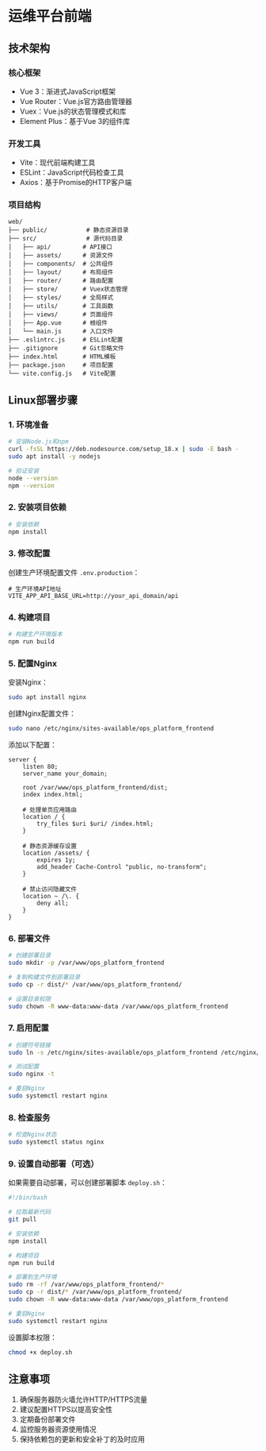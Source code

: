 # 运维平台前端

## 技术架构

### 核心框架
- Vue 3：渐进式JavaScript框架
- Vue Router：Vue.js官方路由管理器
- Vuex：Vue.js的状态管理模式和库
- Element Plus：基于Vue 3的组件库

### 开发工具
- Vite：现代前端构建工具
- ESLint：JavaScript代码检查工具
- Axios：基于Promise的HTTP客户端

### 项目结构
```
web/
├── public/           # 静态资源目录
├── src/              # 源代码目录
│   ├── api/         # API接口
│   ├── assets/      # 资源文件
│   ├── components/  # 公共组件
│   ├── layout/      # 布局组件
│   ├── router/      # 路由配置
│   ├── store/       # Vuex状态管理
│   ├── styles/      # 全局样式
│   ├── utils/       # 工具函数
│   ├── views/       # 页面组件
│   ├── App.vue      # 根组件
│   └── main.js      # 入口文件
├── .eslintrc.js     # ESLint配置
├── .gitignore       # Git忽略文件
├── index.html       # HTML模板
├── package.json     # 项目配置
└── vite.config.js   # Vite配置
```

## Linux部署步骤

### 1. 环境准备
```bash
# 安装Node.js和npm
curl -fsSL https://deb.nodesource.com/setup_18.x | sudo -E bash -
sudo apt install -y nodejs

# 验证安装
node --version
npm --version
```

### 2. 安装项目依赖
```bash
# 安装依赖
npm install
```

### 3. 修改配置

创建生产环境配置文件 `.env.production`：
```env
# 生产环境API地址
VITE_APP_API_BASE_URL=http://your_api_domain/api
```

### 4. 构建项目
```bash
# 构建生产环境版本
npm run build
```

### 5. 配置Nginx

安装Nginx：
```bash
sudo apt install nginx
```

创建Nginx配置文件：
```bash
sudo nano /etc/nginx/sites-available/ops_platform_frontend
```

添加以下配置：
```nginx
server {
    listen 80;
    server_name your_domain;

    root /var/www/ops_platform_frontend/dist;
    index index.html;

    # 处理单页应用路由
    location / {
        try_files $uri $uri/ /index.html;
    }

    # 静态资源缓存设置
    location /assets/ {
        expires 1y;
        add_header Cache-Control "public, no-transform";
    }

    # 禁止访问隐藏文件
    location ~ /\. {
        deny all;
    }
}
```

### 6. 部署文件
```bash
# 创建部署目录
sudo mkdir -p /var/www/ops_platform_frontend

# 复制构建文件到部署目录
sudo cp -r dist/* /var/www/ops_platform_frontend/

# 设置目录权限
sudo chown -R www-data:www-data /var/www/ops_platform_frontend
```

### 7. 启用配置
```bash
# 创建符号链接
sudo ln -s /etc/nginx/sites-available/ops_platform_frontend /etc/nginx/sites-enabled/

# 测试配置
sudo nginx -t

# 重启Nginx
sudo systemctl restart nginx
```

### 8. 检查服务
```bash
# 检查Nginx状态
sudo systemctl status nginx
```

### 9. 设置自动部署（可选）

如果需要自动部署，可以创建部署脚本 `deploy.sh`：
```bash
#!/bin/bash

# 拉取最新代码
git pull

# 安装依赖
npm install

# 构建项目
npm run build

# 部署到生产环境
sudo rm -rf /var/www/ops_platform_frontend/*
sudo cp -r dist/* /var/www/ops_platform_frontend/
sudo chown -R www-data:www-data /var/www/ops_platform_frontend

# 重启Nginx
sudo systemctl restart nginx
```

设置脚本权限：
```bash
chmod +x deploy.sh
```

## 注意事项

1. 确保服务器防火墙允许HTTP/HTTPS流量
2. 建议配置HTTPS以提高安全性
3. 定期备份部署文件
4. 监控服务器资源使用情况
5. 保持依赖包的更新和安全补丁的及时应用